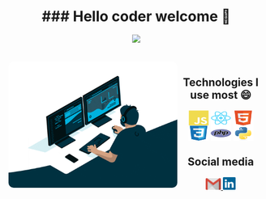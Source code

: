 
<div align="center">
  <h1 align="center">
  ### Hello coder welcome 👋
  </h1>
</div>

<div align="center">
  
  <img  height="180em" src="https://github-readme-stats.vercel.app/api?username=edgarbizarro&show_icons=true&theme=tokyonight&include_all_commits=true&count_private=true"/>
  
  <!--
  <img align="right" height="180em" src="https://github-readme-stats.vercel.app/api/top-langs/?username=edgarbizarro&layout=compact&langs_count=16&theme=great-gatsby"/>
  -->
</div>
<br>

<div  align="center"> 
  <div style="display: inline_block"><br>
    <img align="left" height="250" style="border-radius: 10px;" alt="coding-time" src="code.gif">
    <h2 align="center">Technologies I use most 😄</h2>
    <img align="center" height="30" width="40" alt="js-icon"  src="https://raw.githubusercontent.com/devicons/devicon/master/icons/javascript/javascript-plain.svg">
    <img align="center" height="30" width="40" alt="react-icon" src="https://raw.githubusercontent.com/devicons/devicon/master/icons/react/react-original.svg">
    <img align="center" height="30" width="40" alt="html-icon" src="https://raw.githubusercontent.com/devicons/devicon/master/icons/html5/html5-original.svg">
    <img align="center" height="30" width="40" alt="css-icon" src="https://raw.githubusercontent.com/devicons/devicon/master/icons/css3/css3-original.svg">
    <img align="center" height="30" width="40" alt="php-icon" src="https://raw.githubusercontent.com/devicons/devicon/master/icons/php/php-original.svg">
    <img align="center" height="30" width="40" alt="python-icon" src="https://raw.githubusercontent.com/devicons/devicon/master/icons/python/python-original.svg">
    
   </div>
    
  
  <h2 align="center">Social media</h2>
    <a href = "mailto: edgar.h.bizarro@gmail.com">
      <img width="30" src="gmail.svg">
    </a>
    <a href = "https://www.linkedin.com/in/edgar-bizarro-832902104/">
      <img width="25" src="linkedin.svg">
    </a>
</div>
  
<!--
![Snake animation](https://github.com/LuigiGF/edgarbizarro/blob/output/github-contribution-grid-snake.svg)
-->













<!--
**edgarbizarro/edgarbizarro** is a ✨ _special_ ✨ repository because its `README.md` (this file) appears on your GitHub profile.

Here are some ideas to get you started:

- 🔭 I’m currently working on ...
- 🌱 I’m currently learning ...
- 👯 I’m looking to collaborate on ...
- 🤔 I’m looking for help with ...
- 💬 Ask me about ...
- 📫 How to reach me: ...
- 😄 Pronouns: ...
- ⚡ Fun fact: ...
-->
